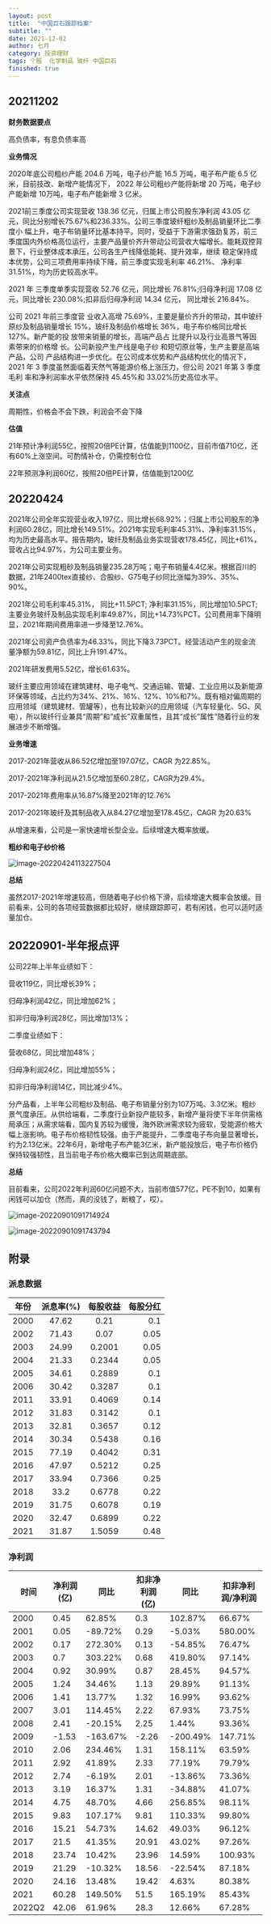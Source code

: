```yaml
---
layout: post
title:  "中国巨石跟踪档案"
subtitle: ""
date: 2021-12-02
author: 七月
category: 投资理财
tags: 个股  化学制品 玻纤 中国巨石
finished: true
---
```


## 20211202

**财务数据要点**

高负债率，有息负债率高

**业务情况**

2020年底公司粗纱产能 204.6 万吨，电子纱产能 16.5 万吨，电子布产能 6.5 亿米，目前技改、新增产能情况下， 2022 年公司粗纱产能将新增 20 万吨，电子纱产能新增 10万吨，电子布产能新增 3 亿米。

2021前三季度公司实现营收 138.36 亿元，归属上市公司股东净利润 43.05 亿元，同比分别增长75.67%和236.33%。公司三季度玻纤粗纱及制品销量环比二季度小 幅上升，电子布销量环比基本持平。同时，受益于下游需求强劲复苏，前三季度国内外价格高位运行，主要产品量价齐升带动公司营收大幅增长。能耗双控背景下，行业整体成本承压，公司各生产线降低能耗、提升效率，继续 稳定保持成本优势，公司三项费用率持续下降，前三季度实现毛利率 46.21%、 净利率 31.51%，均为历史较高水平。

2021 年 三季度单季实现营收 52.76 亿元，同比增长 76.81%;归母净利润 17.08 亿元，同比增长 230.08%;扣非后归母净利润 14.34 亿元， 同比增长 216.84%。

公司 2021 年前三季度营 业收入高增 75.69%，主要是量价齐升的带动，其中玻纤原纱及制品销量增长 15%，玻纤及制品价格增长 36%，电子布价格同比增长 127%。新产能的投 放带来销量的增长，高端产品占 比提升以及行业高景气等因素带来的价格增 长。公司新投产生产线是电子纱 和短切原丝等，生产主要是高端产品，公司 产品结构进一步优化。在公司成本优势和产品结构优化的情况下，2021 年 3 季度虽然面临着天然气等能源价格上涨压力，但公司 2021 年第 3 季度毛利 率和净利润率水平依然保持 45.45%和 33.02%历史高位水平。

**关注点**

周期性，价格会不会下跌，利润会不会下降

**估值**

21年预计净利润55亿，按照20倍PE计算，估值能到1100亿，目前市值710亿，还有60%上涨空间。可酌情补仓，仍需控制仓位

22年预测净利润60亿，按照20倍PE计算，估值能到1200亿

## 20220424

2021年公司全年实现营业收入197亿，同比增长68.92%；归属上市公司股东的净利润60.28亿，同比增长149.51%。2021年实现毛利率45.31%、净利率31.15%，均为历史最高水平。报告期内，玻纤及制品业务实现营收178.45亿，同比+61%，营收占比94.97%，为公司主要业务。

2021年公司实现粗砂及制品销量235.28万吨；电子布销量4.4亿米。根据百川的数据，21年2400tex直接纱、合股纱、G75电子纱同比涨幅为39%、35%、90%。

2021年公司毛利率45.31%， 同比+11.5PCT; 净利率31.15%，同比增加10.5PCT; 主要业务玻纤及制品实现毛利率49.87%，同比+14.73%PCT。公司费用率下降明显，2021年期间费用率进一步降至12.76%。

2021年公司资产负债率为46.33%，同比下降3.73PCT。经营活动产生的现金流量净额为59.81亿，同比上升191.47%。

2021年研发费用5.52亿，增长61.63%。

玻纤主要应用领域在建筑建材、电子电气、交通运输、管罐、工业应用以及新能源环保等领域，占比约为34%、21%、16%、12%、10%和7%。既有相对偏周期的应用领域（建筑建材、管罐等），也有比较新兴的应用领域（汽车轻量化、5G、风电），所以玻纤行业兼具“周期”和“成长”双重属性，且其“成长”属性“随着行业的发展进步不断增强。

**业务增速**

2017-2021年营收从86.52亿增加至197.07亿，CAGR 为22.85%。

2017-2021年净利润从21.5亿增加至60.28亿，CAGR为29.4%。

2017-2021年费用率从16.87%降至2021年的12.76%

2017-2021年玻纤及其制品收入从84.27亿增加至178.45亿，CAGR 为20.63%

从增速来看，公司是一家快速增长型企业。后续增速大概率放缓。

**粗纱和电子纱价格**

![image-20220424113227504](/img//image-20220424113227504.png)

**总结**

虽然2017-2021年增速较高，但随着电子纱价格下滑，后续增速大概率会放缓。目前看来，公司的各项经营数据都比较好，继续跟踪即可，若有闲钱，也可以适时适量加仓。

## 20220901-半年报点评

公司22年上半年业绩如下：

营收119亿，同比增长39%；

归母净利润42亿，同比增加62%；

扣非归母净利润28亿，同比增加13%；

二季度业绩如下：

营收68亿，同比增加48%；

归母净利润24亿，同比增加55%；

扣非归母净利润14亿，同比减少4%。

分产品看，上半年公司粗纱及制品、电子布销量分别为107万吨、3.3亿米。粗纱景气度承压。从供给端看，二季度行业新投产能较多，新增产量将使下半年供需格局承压；从需求端看，国内复苏较为缓慢，海外欧洲需求较为疲软，受能源价格大幅上涨影响。电子布价格韧性较强。由于产能提升，二季度电子布向量显著增长，约为2.13亿米。22年6月，新增电子布产能3亿米，新产能投放后，电子布价格仍保持较强韧性，且当前电子布价格大概率已到达周期底部。

**总结**

目前看来，公司2022年利润60亿问题不大，当前市值577亿，PE不到10，如果有闲钱可以加仓（然而，真的没钱了，断粮了，哎）。

![image-20220901091714924](/img//image-20220901091714924.png)

![image-20220901091743794](/img//image-20220901091743794.png)

## 附录

### 派息数据

| 年份 | 派息率(%) | 每股收益 | 每股分红 |
| ---- | :-------: | :------: | -------: |
| 2000 |   47.62   |   0.21   |      0.1 |
| 2002 |   71.43   |   0.07   |     0.05 |
| 2003 |   24.99   |  0.2001  |     0.05 |
| 2004 |   21.33   |  0.2344  |     0.05 |
| 2005 |   34.61   |  0.2889  |      0.1 |
| 2006 |   30.42   |  0.3287  |      0.1 |
| 2011 |   33.91   |  0.4069  |     0.14 |
| 2012 |   31.83   |  0.3142  |      0.1 |
| 2013 |   32.81   |  0.3657  |     0.12 |
| 2014 |   30.34   |  0.5438  |     0.16 |
| 2015 |   77.19   |  0.4042  |     0.31 |
| 2016 |   47.97   |  0.5212  |     0.25 |
| 2017 |   33.94   |  0.7366  |     0.25 |
| 2018 |   33.2    |  0.6778  |     0.22 |
| 2019 |   31.75   |  0.6078  |     0.19 |
| 2020 |   32.47   |  0.6899  |     0.22 |
| 2021 |   31.87   |  1.5059  |     0.48 |

### 净利润

| 时间   | 净利润(亿) | 同比     | 扣非净利润(亿) | 同比     | 扣非净利润/净利润 |
| ------ | ---------- | -------- | -------------- | -------- | ----------------- |
| 2000   | 0.45       | 62.85%   | 0.3            | 102.87%  | 66.67%            |
| 2001   | 0.05       | -89.72%  | 0.29           | -5.03%   | 580.00%           |
| 2002   | 0.17       | 272.30%  | 0.13           | -54.85%  | 76.47%            |
| 2003   | 0.7        | 303.22%  | 0.68           | 419.80%  | 97.14%            |
| 2004   | 0.92       | 30.99%   | 0.87           | 28.45%   | 94.57%            |
| 2005   | 1.24       | 34.46%   | 1.13           | 29.89%   | 91.13%            |
| 2006   | 1.41       | 13.77%   | 1.32           | 16.99%   | 93.62%            |
| 2007   | 3.01       | 114.45%  | 2.22           | 67.93%   | 73.75%            |
| 2008   | 2.41       | -20.15%  | 2.25           | 1.44%    | 93.36%            |
| 2009   | -1.53      | -163.67% | -2.26          | -200.49% | 147.71%           |
| 2010   | 2.06       | 234.46%  | 1.31           | 158.11%  | 63.59%            |
| 2011   | 2.92       | 41.89%   | 2.33           | 77.19%   | 79.79%            |
| 2012   | 2.74       | -6.19%   | 2.01           | -13.86%  | 73.36%            |
| 2013   | 3.19       | 16.37%   | 1.31           | -34.88%  | 41.07%            |
| 2014   | 4.75       | 48.70%   | 4.66           | 256.85%  | 98.11%            |
| 2015   | 9.83       | 107.17%  | 9.81           | 110.33%  | 99.80%            |
| 2016   | 15.21      | 54.73%   | 14.62          | 49.03%   | 96.12%            |
| 2017   | 21.5       | 41.35%   | 20.91          | 43.02%   | 97.26%            |
| 2018   | 23.74      | 10.42%   | 23.96          | 14.59%   | 100.93%           |
| 2019   | 21.29      | -10.32%  | 18.56          | -22.54%  | 87.18%            |
| 2020   | 24.16      | 13.48%   | 19.42          | 4.63%    | 80.38%            |
| 2021   | 60.28      | 149.50%  | 51.5           | 165.19%  | 85.43%            |
| 2022Q2 | 42.06      | 61.96%   | 28.3           | 12.66%   | 67.28%            |
